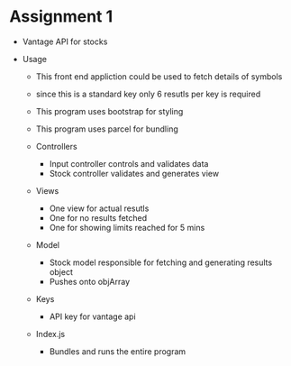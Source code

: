 # Assignment 1
- Vantage API for stocks

- Usage
    - This front end appliction could be used to fetch details of symbols 
    - since this is a standard key only 6 resutls per 
    key is required
    - This program uses bootstrap for styling
    - This program uses parcel for bundling
    - Controllers 
        - Input controller controls and validates data
        - Stock controller validates and generates view

    - Views
        - One view for actual resutls
        - One for no results fetched
        - One for showing limits reached for 5 mins
    - Model
        - Stock model responsible for fetching and generating results object
        - Pushes onto objArray
    - Keys
        - API key for vantage api
    - Index.js
        - Bundles and runs the entire program

